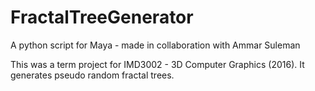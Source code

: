 # FractalTreeGenerator
A python script for Maya - made in collaboration with Ammar Suleman

This was a term project for IMD3002 - 3D Computer Graphics (2016). It generates pseudo random fractal trees.
